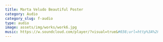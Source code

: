 ```yaml
---
title: Marta Veludo Beautiful Poster
category: Audio
category_slug: f-audio
type: audio
image: assets/img/works/work6.jpg
music: https://w.soundcloud.com/player/?visual=true&#038;url=http%3A%2F%2Fapi.soundcloud.com%2Ftracks%2F221650664&#038;show_artwork=true
---
```

